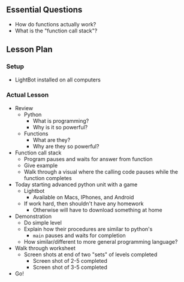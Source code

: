 ## Essential Questions

- How do functions actually work?
- What is the "function call stack"?

## Lesson Plan

### Setup

- LightBot installed on all computers

### Actual Lesson

- Review
    - Python
        - What is programming?
        - Why is it so powerful?
    - Functions
        - What are they?
        - Why are they so powerful?
- Function call stack
    - Program pauses and waits for answer from function
    - Give example
    - Walk through a visual where the calling code pauses while the function completes
- Today starting advanced python unit with a game
    - Lightbot
        - Available on Macs, IPhones, and Android
    - If work hard, then shouldn't have any homework
        - Otherwise will have to download something at home
- Demonstration
    - Do simple level
    - Explain how their procedures are similar to python's
        - `main` pauses and waits for completion
    - How similar/different to more general programming language?
- Walk through worksheet
    - Screen shots at end of two "sets" of levels completed
        - Screen shot of 2-5 completed
        - Screen shot of 3-5 completed
- Go!
